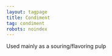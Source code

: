 ```yaml
---
layout: tagpage
title: Condiment
tag: condiment
robots: noindex
---
```


Used mainly as a souring/flavoring pulp
